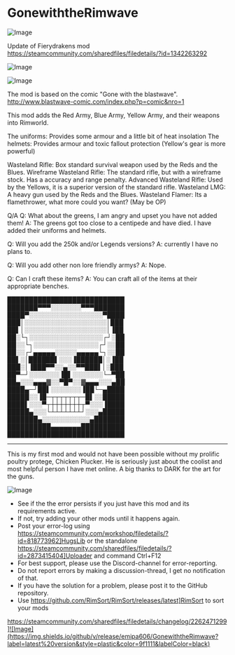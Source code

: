 # GonewiththeRimwave

![Image](https://i.imgur.com/buuPQel.png)

Update of Fierydrakens mod
https://steamcommunity.com/sharedfiles/filedetails/?id=1342263292

![Image](https://i.imgur.com/pufA0kM.png)

	
![Image](https://i.imgur.com/Z4GOv8H.png)


The mod is based on the comic "Gone with the blastwave".
http://www.blastwave-comic.com/index.php?p=comic&nro=1


This mod adds the Red Army, Blue Army, Yellow Army, and their weapons into Rimworld.

The uniforms: Provides some armour and a little bit of heat insolation
The helmets: Provides armour and toxic fallout protection
(Yellow's gear is more powerful)

Wasteland Rifle: Box standard survival weapon used by the Reds and the Blues.
Wireframe Wasteland Rifle: The standard rifle, but with a wireframe stock. Has a accuracy and range penalty.
Advanced Wasteland Rifle: Used by the Yellows, it is a superior version of the standard rifle.
Wasteland LMG: A heavy gun used by the Reds and the Blues.
Wasteland Flamer: Its a flamethrower, what more could you want? (May be OP)


Q/A
Q: What about the greens, I am angry and upset you have not added them!
A: The greens got too close to a centipede and have died. I have added their uniforms and helmets.

Q: Will you add the 250k and/or Legends versions?
A: currently I have no plans to.

Q: Will you add other non lore friendly armys?
A: Nope.

Q: Can I craft these items?
A: You can craft all of the items at their appropriate benches.


███████████████████████████
███████▀▀▀░░░░░░░▀▀▀███████
████▀░░░░░░░░░░░░░░░░░▀████
███│░░░░░░░░░░░░░░░░░░░│███
██▌│░░░░░░░░░░░░░░░░░░░│▐██
██░└┐░░░░░░░░░░░░░░░░░┌┘░██
██░░└┐░░░░░░░░░░░░░░░┌┘░░██
██░░┌┘▄▄▄▄▄░░░░░▄▄▄▄▄└┐░░██
██▌░│██████▌░░░▐██████│░▐██
███░│▐███▀▀░░▄░░▀▀███▌│░███
██▀─┘░░░░░░░▐█▌░░░░░░░└─▀██
██▄░░░▄▄▄▓░░▀█▀░░▓▄▄▄░░░▄██
████▄─┘██▌░░░░░░░▐██└─▄████
█████░░▐█─┬┬┬┬┬┬┬─█▌░░█████
████▌░░░▀┬┼┼┼┼┼┼┼┬▀░░░▐████
█████▄░░░└┴┴┴┴┴┴┴┘░░░▄█████
███████▄░░░░░░░░░░░▄███████
██████████▄▄▄▄▄▄▄██████████
███████████████████████████

------------------------------------------------------------------------------------------------------------------------------------------------------
This is my first mod and would not have been possible without my prolific poultry protege, Chicken Plucker. He is seriously just about the coolist and most helpful person I have met online.
A big thanks to DARK for the art for the guns.

![Image](https://i.imgur.com/PwoNOj4.png)



-  See if the the error persists if you just have this mod and its requirements active.
-  If not, try adding your other mods until it happens again.
-  Post your error-log using https://steamcommunity.com/workshop/filedetails/?id=818773962]HugsLib or the standalone https://steamcommunity.com/sharedfiles/filedetails/?id=2873415404]Uploader and command Ctrl+F12
-  For best support, please use the Discord-channel for error-reporting.
-  Do not report errors by making a discussion-thread, I get no notification of that.
-  If you have the solution for a problem, please post it to the GitHub repository.
-  Use https://github.com/RimSort/RimSort/releases/latest]RimSort to sort your mods



https://steamcommunity.com/sharedfiles/filedetails/changelog/2262471299]![Image](https://img.shields.io/github/v/release/emipa606/GonewiththeRimwave?label=latest%20version&style=plastic&color=9f1111&labelColor=black)

